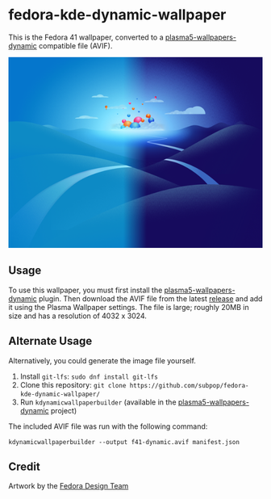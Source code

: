 # fedora-kde-dynamic-wallpaper

This is the Fedora 41 wallpaper, converted to a
[plasma5-wallpapers-dynamic](https://github.com/zzag/plasma5-wallpapers-dynamic)
compatible file (AVIF).

![preview](preview.png)

## Usage

To use this wallpaper, you must first install the
[plasma5-wallpapers-dynamic](https://github.com/zzag/plasma5-wallpapers-dynamic#fedora)
plugin. Then download the AVIF file from the latest
[release](https://github.com/subpop/fedora-kde-dynamic-wallpaper/releases) and
add it using the Plasma Wallpaper settings. The file is large; roughly 20MB in
size and has a resolution of 4032 x 3024.

## Alternate Usage
Alternatively, you could generate the image file yourself.

1. Install `git-lfs`: `sudo dnf install git-lfs`
2. Clone this repository: `git clone https://github.com/subpop/fedora-kde-dynamic-wallpaper/`
3. Run `kdynamicwallpaperbuilder` (available in the
   [plasma5-wallpapers-dynamic](https://github.com/zzag/plasma5-wallpapers-dynamic)
   project)

The included AVIF file was run with the following command:

```
kdynamicwallpaperbuilder --output f41-dynamic.avif manifest.json
```

## Credit

Artwork by the [Fedora Design Team](https://github.com/fedoradesign/)
